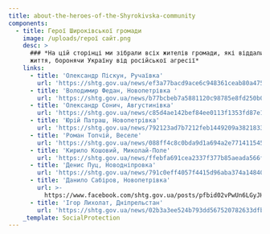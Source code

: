 ```yaml
---
title: about-the-heroes-of-the-Shyrokivska-community
components:
  - title: Герої Широківської громади
    image: /uploads/герої сайт.png
    desc: >
      ### *На цій сторінці ми зібрали всіх жителів громади, які віддали своє
      життя, боронячи Україну від російської агресії*
    links:
      - title: 'Олександр Піскун, Ручаївка'
        url: 'https://shtg.gov.ua/news/ef3a77bacd9ace6c948361ceab80a4751f04ad05'
      - title: 'Володимир Федан, Новопетрівка '
        url: 'https://shtg.gov.ua/news/b77bcbeb7a5881120c98785e8fd250b0b83a7fde'
      - title: 'Олександр Сонич, Августинівка'
        url: 'https://shtg.gov.ua/news/c85d4ae142bef84ee0113f1353fd87e15840d3a8'
      - title: 'Юрій Патраш, Новопетрівка'
        url: 'https://shtg.gov.ua/news/792123ad7b7212feb1449209a382183359fb2d23'
      - title: 'Роман Топчій, Веселе'
        url: 'https://shtg.gov.ua/news/088ff4c8c0bda9d1a694a2e771411545d5b31612'
      - title: 'Кирило Кошовий, Миколай-Поле'
        url: 'https://shtg.gov.ua/news/ffebfa691cea2337f377b85aeada566f72859531'
      - title: 'Денис Пуц, Новодніпровка'
        url: 'https://shtg.gov.ua/news/791c0eff4057f4415d96aba374a148400d6a1e5a'
      - title: 'Данило Сабіров, Новопетрівка'
        url: >-
          https://www.facebook.com/shtg.gov.ua/posts/pfbid02vPwUn6LGyJHJRXiDmrxCri2ULFmCrrxhWbEfM2TribS3jmpRY6MMyPDev493JjiGl
      - title: 'Ігор Лихолат, Дніпрельстан'
        url: 'https://shtg.gov.ua/news/02b3a3ee524b793dd567520782633dfb5430c0af'
    _template: SocialProtection
---
```



